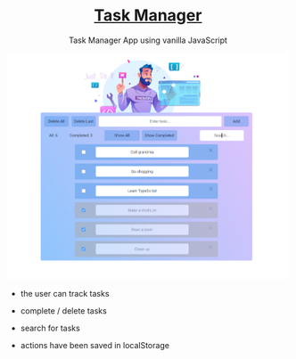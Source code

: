 
<div align="center">

# <a href='https://github.com/PetrovaValerie/task-manager'> Task Manager </a> 

  <!-- DESCRIPTION -->
  
Task Manager App using vanilla JavaScript

![Screen page][screen]

[screen]: img/app.png
  
</div>
  
  
<div align="left">

- the user can track tasks

- complete / delete tasks

- search for tasks

- actions have been saved in localStorage

</div>
